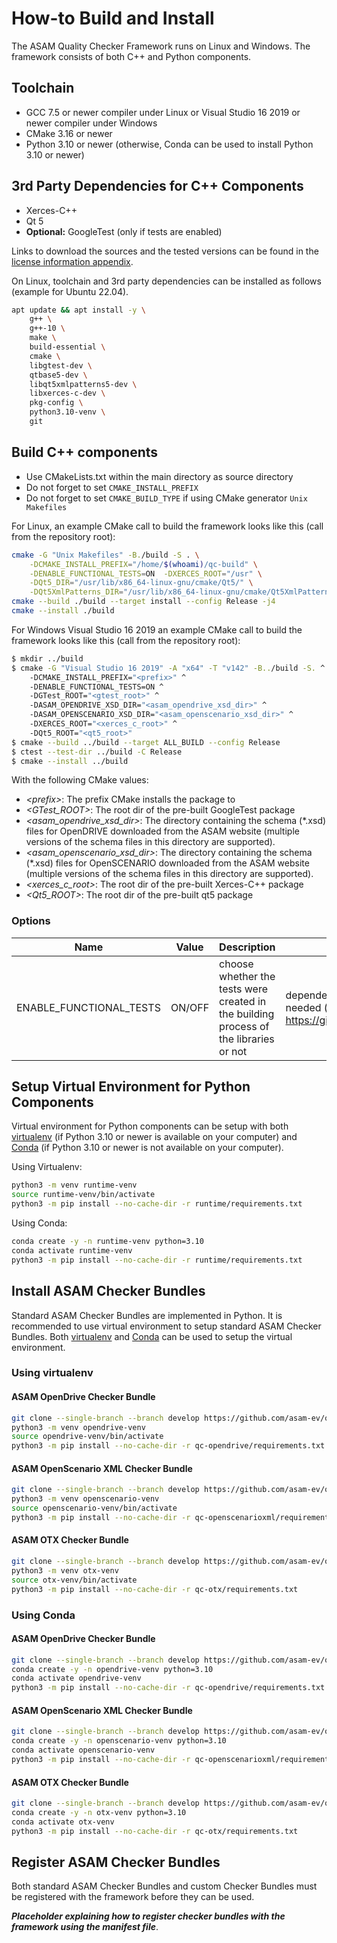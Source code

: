 <!---
Copyright 2023 CARIAD SE.

This Source Code Form is subject to the terms of the Mozilla
Public License, v. 2.0. If a copy of the MPL was not distributed
with this file, You can obtain one at https://mozilla.org/MPL/2.0/.
-->

# How-to Build and Install

The ASAM Quality Checker Framework runs on Linux and Windows. The framework consists of both C++ and Python components.

## Toolchain

- GCC 7.5 or newer compiler under Linux or Visual Studio 16 2019 or newer
  compiler under Windows
- CMake 3.16 or newer
- Python 3.10 or newer (otherwise, Conda can be used to install Python 3.10 or newer)

## 3rd Party Dependencies for C++ Components

- Xerces-C++
- Qt 5
- **Optional:** GoogleTest (only if tests are enabled)

Links to download the sources and the tested versions can be found in the
[license information appendix](licenses/readme.md).

On Linux, toolchain and 3rd party dependencies can be installed as follows (example for Ubuntu 22.04).

```bash
apt update && apt install -y \
    g++ \
    g++-10 \
    make \
    build-essential \
    cmake \
    libgtest-dev \
    qtbase5-dev \
    libqt5xmlpatterns5-dev \
    libxerces-c-dev \
    pkg-config \
    python3.10-venv \
    git
```

## Build C++ components

- Use CMakeLists.txt within the main directory as source directory
- Do not forget to set `CMAKE_INSTALL_PREFIX`
- Do not forget to set `CMAKE_BUILD_TYPE` if using CMake generator `Unix
  Makefiles`

For Linux, an example CMake call to build the framework
looks like this (call from the repository root):

```bash
cmake -G "Unix Makefiles" -B./build -S . \
    -DCMAKE_INSTALL_PREFIX="/home/$(whoami)/qc-build" \
    -DENABLE_FUNCTIONAL_TESTS=ON  -DXERCES_ROOT="/usr" \
    -DQt5_DIR="/usr/lib/x86_64-linux-gnu/cmake/Qt5/" \
    -DQt5XmlPatterns_DIR="/usr/lib/x86_64-linux-gnu/cmake/Qt5XmlPatterns/"
cmake --build ./build --target install --config Release -j4
cmake --install ./build
```

For Windows Visual Studio 16 2019 an example CMake call to build the framework
looks like this (call from the repository root):

```bash
$ mkdir ../build
$ cmake -G "Visual Studio 16 2019" -A "x64" -T "v142" -B../build -S. ^
    -DCMAKE_INSTALL_PREFIX="<prefix>" ^
    -DENABLE_FUNCTIONAL_TESTS=ON ^
    -DGTest_ROOT="<gtest_root>" ^
    -DASAM_OPENDRIVE_XSD_DIR="<asam_opendrive_xsd_dir>" ^
    -DASAM_OPENSCENARIO_XSD_DIR="<asam_openscenario_xsd_dir>" ^
    -DXERCES_ROOT="<xerces_c_root>" ^
    -DQt5_ROOT="<qt5_root>"
$ cmake --build ../build --target ALL_BUILD --config Release
$ ctest --test-dir ../build -C Release
$ cmake --install ../build
```

With the following CMake values:

- _\<prefix\>_: The prefix CMake installs the package to
- _\<GTest_ROOT\>_: The root dir of the pre-built GoogleTest package
- _\<asam_opendrive_xsd_dir\>_: The directory containing the schema (*.xsd)
  files for OpenDRIVE downloaded from the ASAM website (multiple versions of
  the schema files in this directory are supported).
- _\<asam_openscenario_xsd_dir\>_: The directory containing the schema (*.xsd)
  files for OpenSCENARIO downloaded from the ASAM website (multiple versions of
  the schema files in this directory are supported).
- _\<xerces_c_root\>_: The root dir of the pre-built Xerces-C++ package
- _\<Qt5_ROOT\>_: The root dir of the pre-built qt5 package

### Options

| Name | Value | Description | Remarks |
| ---- | ----- | ----------- | ------- |
| ENABLE_FUNCTIONAL_TESTS | ON/OFF | choose whether the tests were created in the building process of the libraries or not | dependency to a valid gtest package needed (see <https://github.com/google/googletest>) |

## Setup Virtual Environment for Python Components

Virtual environment for Python components can be setup with both [virtualenv](https://docs.python.org/3/library/venv.html) (if Python 3.10 or newer is available on your computer) and [Conda](https://docs.anaconda.com/miniconda/) (if Python 3.10 or newer is not available on your computer).

Using Virtualenv:

```bash
python3 -m venv runtime-venv
source runtime-venv/bin/activate
python3 -m pip install --no-cache-dir -r runtime/requirements.txt
```

Using Conda:

```bash
conda create -y -n runtime-venv python=3.10
conda activate runtime-venv
python3 -m pip install --no-cache-dir -r runtime/requirements.txt
```

## Install ASAM Checker Bundles

Standard ASAM Checker Bundles are implemented in Python. It is recommended to use virtual environment to setup standard ASAM Checker Bundles. Both [virtualenv](https://docs.python.org/3/library/venv.html) and [Conda](https://docs.anaconda.com/miniconda/) can be used to setup the virtual environment.

### Using virtualenv

#### ASAM OpenDrive Checker Bundle

```bash
git clone --single-branch --branch develop https://github.com/asam-ev/qc-opendrive.git
python3 -m venv opendrive-venv
source opendrive-venv/bin/activate
python3 -m pip install --no-cache-dir -r qc-opendrive/requirements.txt
```

#### ASAM OpenScenario XML Checker Bundle

```bash
git clone --single-branch --branch develop https://github.com/asam-ev/qc-openscenarioxml.git
python3 -m venv openscenario-venv
source openscenario-venv/bin/activate
python3 -m pip install --no-cache-dir -r qc-openscenarioxml/requirements.txt
```

#### ASAM OTX Checker Bundle

```bash
git clone --single-branch --branch develop https://github.com/asam-ev/qc-otx.git
python3 -m venv otx-venv
source otx-venv/bin/activate
python3 -m pip install --no-cache-dir -r qc-otx/requirements.txt
```

### Using Conda

#### ASAM OpenDrive Checker Bundle

```bash
git clone --single-branch --branch develop https://github.com/asam-ev/qc-opendrive.git
conda create -y -n opendrive-venv python=3.10
conda activate opendrive-venv
python3 -m pip install --no-cache-dir -r qc-opendrive/requirements.txt
```

#### ASAM OpenScenario XML Checker Bundle

```bash
git clone --single-branch --branch develop https://github.com/asam-ev/qc-openscenarioxml.git
conda create -y -n openscenario-venv python=3.10
conda activate openscenario-venv
python3 -m pip install --no-cache-dir -r qc-openscenarioxml/requirements.txt
```

#### ASAM OTX Checker Bundle

```bash
git clone --single-branch --branch develop https://github.com/asam-ev/qc-otx.git
conda create -y -n otx-venv python=3.10
conda activate otx-venv
python3 -m pip install --no-cache-dir -r qc-otx/requirements.txt
```

## Register ASAM Checker Bundles

Both standard ASAM Checker Bundles and custom Checker Bundles must be registered with the framework before they can be used.

**_Placeholder explaining how to register checker bundles with the framework using the manifest file_**.
